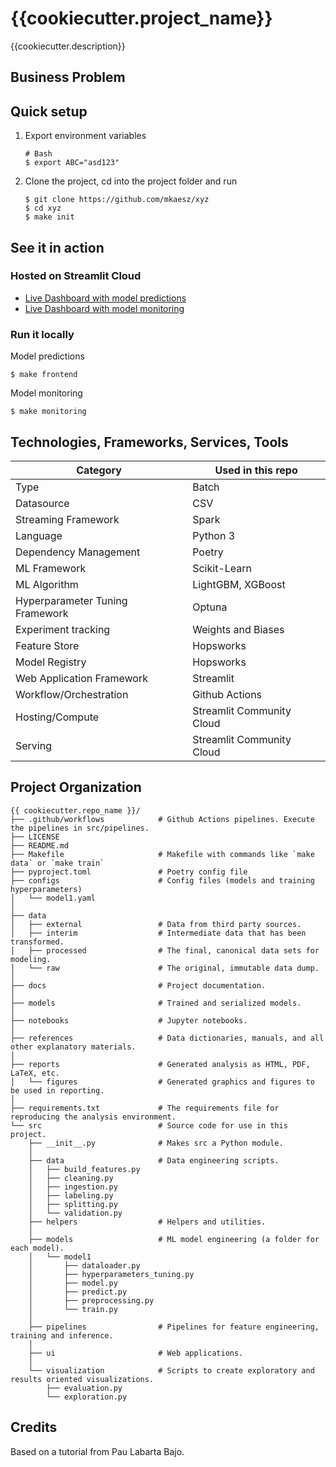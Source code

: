 {{cookiecutter.project_name}}
==============================

{{cookiecutter.description}}

Business Problem
------------

Quick setup
------------

1. Export environment variables
    ```
    # Bash
   $ export ABC="asd123"
    ```

2. Clone the project, cd into the project folder and run
    ```
    $ git clone https://github.com/mkaesz/xyz
    $ cd xyz
    $ make init
    ```

## See it in action
### Hosted on Streamlit Cloud
- [Live Dashboard with model predictions](https://ml-nyctaxidemandpredictor-benvmeyfusqdlquxsmvnak.streamlit.app/)
- [Live Dashboard with model monitoring ](https://ml-nyctaxidemandpredictor-ywu8raur4dgutsjodzcap9.streamlit.app/)

### Run it locally
Model predictions

    $ make frontend
    
Model monitoring

    $ make monitoring

Technologies, Frameworks, Services, Tools
------------

| Category                        | Used in this repo               |
|---------------------------------|---------------------------------|
| Type                            | Batch                           |
| Datasource                      | CSV                             |
| Streaming Framework             | Spark                           |
| Language                        | Python 3                        |
| Dependency Management           | Poetry                          |
| ML Framework                    | Scikit-Learn                    |
| ML Algorithm                    | LightGBM, XGBoost               |
| Hyperparameter Tuning Framework | Optuna                          |
| Experiment tracking             | Weights and Biases              |
| Feature Store                   | Hopsworks                       |
| Model Registry                  | Hopsworks                       |
| Web Application Framework       | Streamlit                       |
| Workflow/Orchestration          | Github Actions                  |
| Hosting/Compute                 | Streamlit Community Cloud       |
| Serving                         | Streamlit Community Cloud       |

Project Organization
------------

```
{{ cookiecutter.repo_name }}/
├── .github/workflows            # Github Actions pipelines. Execute the pipelines in src/pipelines.
├── LICENSE     
├── README.md                  
├── Makefile                     # Makefile with commands like `make data` or `make train`    
├── pyproject.toml               # Poetry config file                                    
├── configs                      # Config files (models and training hyperparameters)
│   └── model1.yaml              
│
├── data                         
│   ├── external                 # Data from third party sources.
│   ├── interim                  # Intermediate data that has been transformed.
│   ├── processed                # The final, canonical data sets for modeling.
│   └── raw                      # The original, immutable data dump.
│
├── docs                         # Project documentation.
│
├── models                       # Trained and serialized models.
│
├── notebooks                    # Jupyter notebooks.
│
├── references                   # Data dictionaries, manuals, and all other explanatory materials.
│
├── reports                      # Generated analysis as HTML, PDF, LaTeX, etc.
│   └── figures                  # Generated graphics and figures to be used in reporting.
│
├── requirements.txt             # The requirements file for reproducing the analysis environment.
└── src                          # Source code for use in this project.
    ├── __init__.py              # Makes src a Python module.
    │
    ├── data                     # Data engineering scripts.
    │   ├── build_features.py    
    │   ├── cleaning.py          
    │   ├── ingestion.py         
    │   ├── labeling.py          
    │   ├── splitting.py         
    │   └── validation.py 
    ├── helpers                  # Helpers and utilities. 
    │      
    ├── models                   # ML model engineering (a folder for each model).
    │   └── model1      
    │       ├── dataloader.py    
    │       ├── hyperparameters_tuning.py 
    │       ├── model.py         
    │       ├── predict.py       
    │       ├── preprocessing.py 
    │       └── train.py         
    │
    ├── pipelines                # Pipelines for feature engineering, training and inference.
    │
    ├── ui                       # Web applications.
    │
    └── visualization            # Scripts to create exploratory and results oriented visualizations.
        ├── evaluation.py        
        └── exploration.py       
```

Credits
------------

Based on a tutorial from Pau Labarta Bajo.

